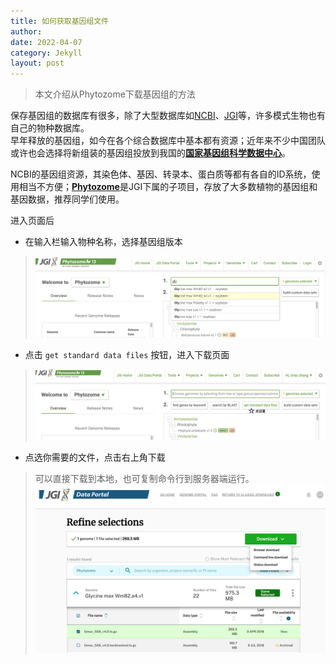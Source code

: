 ```yaml
---
title: 如何获取基因组文件
author: 
date: 2022-04-07
category: Jekyll
layout: post
---
```


> 本文介绍从Phytozome下载基因组的方法

保存基因组的数据库有很多，除了大型数据库如[NCBI][1]、[JGI][2]等，许多模式生物也有自己的物种数据库。<br>
早年释放的基因组，如今在各个综合数据库中基本都有资源；近年来不少中国团队或许也会选择将新组装的基因组投放到我国的[**国家基因组科学数据中心**][3]。

NCBI的基因组资源，其染色体、基因、转录本、蛋白质等都有各自的ID系统，使用相当不方便；[**Phytozome**][4]是JGI下属的子项目，存放了大多数植物的基因组和基因数据，推荐同学们使用。

进入页面后<br>
- 在输入栏输入物种名称，选择基因组版本<br>
> ![pic1][5]

- 点击 `get standard data files` 按钮，进入下载页面<br>
> ![pic2][6]

- 点选你需要的文件，点击右上角下载<br>
> 可以直接下载到本地，也可复制命令行到服务器端运行。
![pic3][7]





[1]: https://www.ncbi.nlm.nih.gov/
[2]: https://data.jgi.doe.gov/
[3]: https://ngdc.cncb.ac.cn/
[4]: https://phytozome-next.jgi.doe.gov/
[5]: https://github.com/Mikotoo/Mikotoo.github.io/raw/main/downloads/image/blog1_genomedownload/genome_download_1.png
[6]: https://github.com/Mikotoo/Mikotoo.github.io/raw/main/downloads/image/blog1_genomedownload/genome_download_2.png
[7]: https://github.com/Mikotoo/Mikotoo.github.io/raw/main/downloads/image/blog1_genomedownload/genome_download_3.png